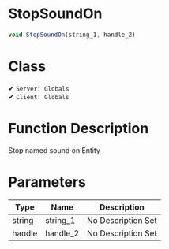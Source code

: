# StopSoundOn
```js
void StopSoundOn(string_1, handle_2)
```
# Class
✔ `Server: Globals`  
✔ `Client: Globals`  

# Function Description
Stop named sound on Entity
# Parameters
Type|Name|Description
--|--|--
string|string_1|No Description Set
handle|handle_2|No Description Set
